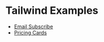 # Tailwind Examples

- [Email Subscribe](https://ferhatkplnn.github.io/tailwind-examples/email-subscribe/index.html)
- [Pricing Cards](https://ferhatkplnn.github.io/tailwind-examples/pricing-cards/index.html)
